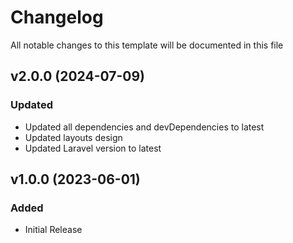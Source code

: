 <!-- Available h3 headings: Added, Fixed, Updated, Removed, Deprecated -->

# Changelog

All notable changes to this template will be documented in this file

## v2.0.0 (2024-07-09)

### Updated

- Updated all dependencies and devDependencies to latest
- Updated layouts design
- Updated Laravel version to latest

## v1.0.0 (2023-06-01)

### Added

- Initial Release
